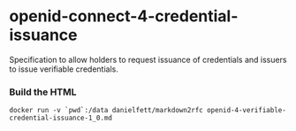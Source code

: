 # openid-connect-4-credential-issuance
Specification to allow holders to request issuance of credentials and issuers to issue verifiable credentials.

### Build the HTML ###

```docker run -v `pwd`:/data danielfett/markdown2rfc openid-4-verifiable-credential-issuance-1_0.md```
